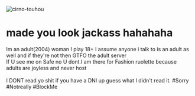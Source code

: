 ![cirno-touhou](https://github.com/user-attachments/assets/a47b5316-4bcc-4a65-9bab-f5833ce1778f)
<br>
<h1>made you look jackass hahahaha</h1>

Im an adult(2004) woman
I play 18+ I assume anyone i talk to is an adult as well and if they're not then GTFO the adult server <br>If U see me on Safe no U dont.I am there for Fashion ruolette because adults are joyless and never host<br><br>I DONT read yo shit if you have a DNI up guess what I didn't read it. #Sorry #Notreally #BlockMe
